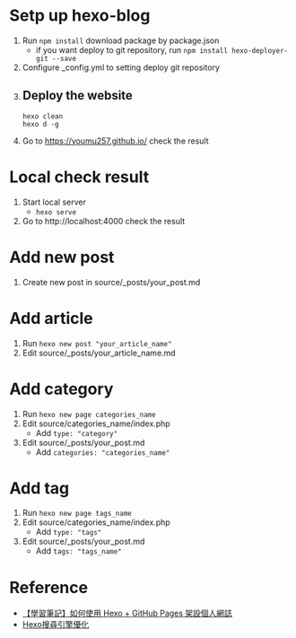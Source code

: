 # Setp up hexo-blog
1. Run ```npm install``` download package by package.json
    -  if you want deploy to git repository, run ```npm install hexo-deployer-git --save```
3. Configure _config.yml to setting deploy git repository
4. Deploy the website
    -
    ```
    hexo clean
    hexo d -g
    ```
5. Go to https://youmu257.github.io/ check the result

# Local check result
1. Start local server
    - ```hexo serve```
2. Go to http://localhost:4000 check the result

# Add new post
1. Create new post in source/_posts/your_post.md

# Add article
1. Run ```hexo new post "your_article_name"```
2. Edit source/_posts/your_article_name.md

# Add category
1. Run ```hexo new page categories_name```
2. Edit source/categories_name/index.php
    - Add ```type: "category"```
3. Edit source/_posts/your_post.md
    - Add ```categories: "categories_name"```

# Add tag
1. Run ```hexo new page tags_name```
2. Edit source/categories_name/index.php
    - Add ```type: "tags"```
3. Edit source/_posts/your_post.md
    - Add ```tags: "tags_name"```

# Reference
- [【學習筆記】如何使用 Hexo + GitHub Pages 架設個人網誌](https://hackmd.io/@Heidi-Liu/note-hexo-github)
- [Hexo搜尋引擎優化](https://hsiangfeng.github.io/hexo/20190514/2072033203/)
